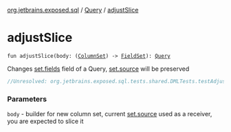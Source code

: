 [org.jetbrains.exposed.sql](../index.md) / [Query](index.md) / [adjustSlice](.)

# adjustSlice

`fun adjustSlice(body: (`[`ColumnSet`](../-column-set/index.md)`) -> `[`FieldSet`](../-field-set/index.md)`): `[`Query`](index.md)

Changes [set.fields](#) field of a Query, [set.source](#) will be preserved

``` kotlin
//Unresolved: org.jetbrains.exposed.sql.tests.shared.DMLTests.testAdjustQuerySlice
```

### Parameters

`body` - builder for new column set, current [set.source](#) used as a receiver, you are expected to slice it